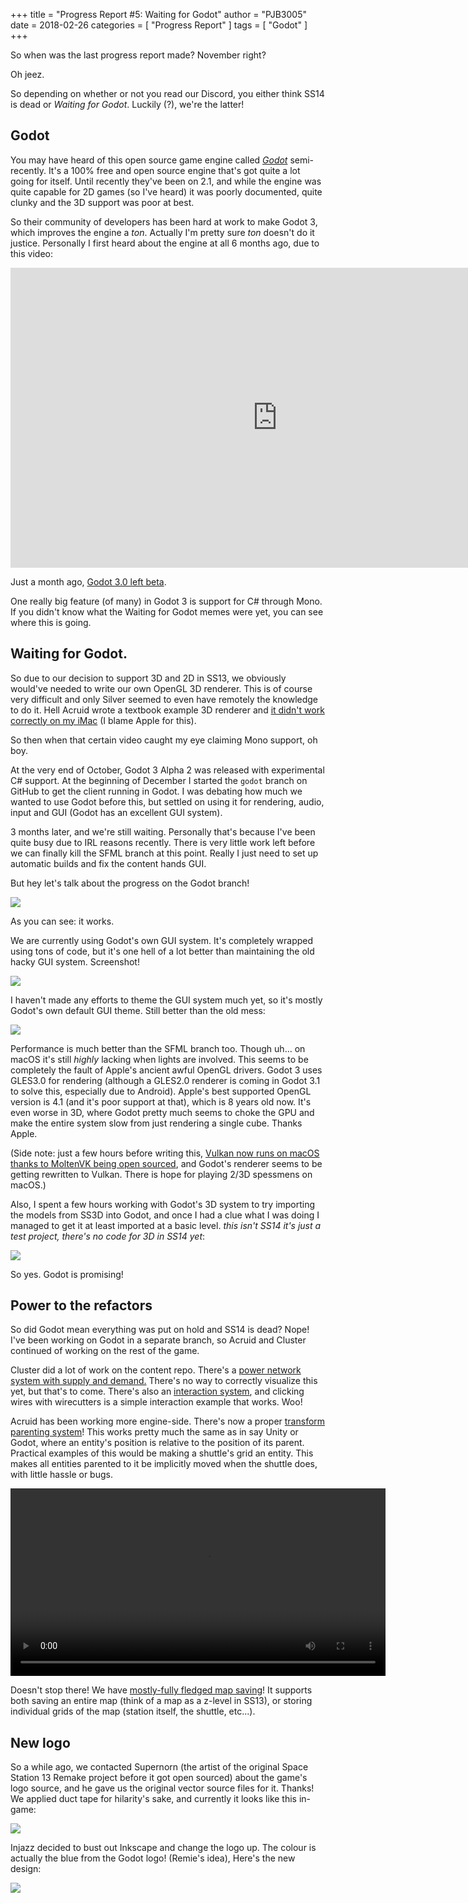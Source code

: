 +++
title = "Progress Report #5: Waiting for Godot"
author = "PJB3005"
date = 2018-02-26
categories = [
	"Progress Report"
]
tags = [
	"Godot"
]
+++

So when was the last progress report made? November right?

Oh jeez.

<!--more-->

So depending on whether or not you read our Discord, you either think SS14 is dead or *Waiting for Godot*. Luckily (?), we're the latter!

## Godot

You may have heard of this open source game engine called [*Godot*](https://godotengine.org/) semi-recently. It's a 100% free and open source engine that's got quite a lot going for itself. Until recently they've been on 2.1, and while the engine was quite capable for 2D games (so I've heard) it was poorly documented, quite clunky and the 3D support was poor at best.

So their community of developers has been hard at work to make Godot 3, which improves the engine a _ton_. Actually I'm pretty sure _ton_ doesn't do it justice. Personally I first heard about the engine at all 6 months ago, due to this video:

<iframe width="854" height="480" src="https://www.youtube.com/embed/XptlVErsL-o" frameborder="0" allow="autoplay; encrypted-media" allowfullscreen></iframe>

Just a month ago, [Godot 3.0 left beta](https://godotengine.org/article/godot-3-0-released).

One really big feature (of many) in Godot 3 is support for C# through Mono. If you didn't know what the Waiting for Godot memes were yet, you can see where this is going.

## Waiting for Godot.

So due to our decision to support 3D and 2D in SS13, we obviously would've needed to write our own OpenGL 3D renderer. This is of course very difficult and only Silver seemed to even have remotely the knowledge to do it. Hell Acruid wrote a textbook example 3D renderer and [it didn't work correctly on my iMac](/images/post/18_02_26-mike-macos.png) (I blame Apple for this).

So then when that certain video caught my eye claiming Mono support, oh boy.

At the very end of October, Godot 3 Alpha 2 was released with experimental C# support. At the beginning of December I started the `godot` branch on GitHub to get the client running in Godot. I was debating how much we wanted to use Godot before this, but settled on using it for rendering, audio, input and GUI (Godot has an excellent GUI system).

3 months later, and we're still waiting. Personally that's because I've been quite busy due to IRL reasons recently. There is very little work left before we can finally kill the SFML branch at this point. Really I just need to set up automatic builds and fix the content hands GUI.

But hey let's talk about the progress on the Godot branch!

![](/images/post/18_02_26-godot_screenshot_1.png)

As you can see: it works.

We are currently using Godot's own GUI system. It's completely wrapped using tons of code, but it's one hell of a lot better than maintaining the old hacky GUI system. Screenshot!

![](/images/post/18_02_26-godot_screenshot_2.png)

I haven't made any efforts to theme the GUI system much yet, so it's mostly Godot's own default GUI theme. Still better than the old mess:

![](/images/post/18_02_26-not-godot-screenshot.png)

Performance is much better than the SFML branch too. Though uh... on macOS it's still _highly_ lacking when lights are involved. This seems to be completely the fault of Apple's ancient awful OpenGL drivers. Godot 3 uses GLES3.0 for rendering (although a GLES2.0 renderer is coming in Godot 3.1 to solve this, especially due to Android). Apple's best supported OpenGL version is 4.1 (and it's poor support at that), which is 8 years old now. It's even worse in 3D, where Godot pretty much seems to choke the GPU and make the entire system slow from just rendering a single cube. Thanks Apple.

(Side note: just a few hours before writing this, [Vulkan now runs on macOS thanks to MoltenVK being open sourced](https://www.khronos.org/news/press/vulkan-applications-enabled-on-apple-platforms), and Godot's renderer seems to be getting rewritten to Vulkan. There is hope for playing 2/3D spessmens on macOS.)

Also, I spent a few hours working with Godot's 3D system to try importing the models from SS3D into Godot, and once I had a clue what I was doing I managed to get it at least imported at a basic level. _this isn't SS14 it's just a test project, there's no code for 3D in SS14 yet_:

![](/images/post/18_02_26-godot_screenshot_3.png)

So yes. Godot is promising!

## Power to the refactors

So did Godot mean everything was put on hold and SS14 is dead? Nope! I've been working on Godot in a separate branch, so Acruid and Cluster continued of working on the rest of the game.

Cluster did a lot of work on the content repo. There's a [power network system with supply and demand.](https://github.com/space-wizards/space-station-14-content/pull/25) There's no way to correctly visualize this yet, but that's to come. There's also an [interaction system](https://github.com/space-wizards/space-station-14-content/pull/26), and clicking wires with wirecutters is a simple interaction example that works. Woo!

Acruid has been working more engine-side. There's now a proper [transform parenting system](https://github.com/space-wizards/space-station-14/pull/522)! This works pretty much the same as in say Unity or Godot, where an entity's position is relative to the position of its parent. Practical examples of this would be making a shuttle's grid an entity. This makes all entities parented to it be implicitly moved when the shuttle does, with little hassle or bugs.

<center><video src="/video/18_02_28-spinner.mp4" controls height=300></center>

Doesn't stop there! We have [mostly-fully fledged map saving](https://github.com/space-wizards/space-station-14/pull/523)! It supports both saving an entire map (think of a map as a z-level in SS13), or storing individual grids of the map (station itself, the shuttle, etc...).

## New logo

So a while ago, we contacted Supernorn (the artist of the original Space Station 13 Remake project before it got open sourced) about the game's logo source, and he gave us the original vector source files for it. Thanks! We applied duct tape for hilarity's sake, and currently it looks like this in-game:

![](/images/old_logo.png)

Injazz decided to bust out Inkscape and change the logo up. The colour is actually the blue from the Godot logo! (Remie's idea), Here's the new design:

![](/images/logo.svg)
